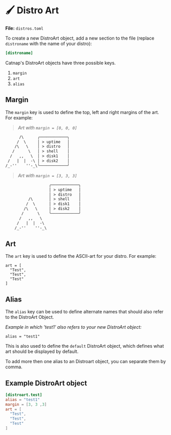 # 🖌️ Distro Art

**File:** `distros.toml`

To create a new DistroArt object, add a new section to the file (replace `distroname` with the name of your distro):
```toml
[distroname]
```
 
Catnap's DistroArt objects have three possible keys.
1. `margin`
2. `art`
3. `alias`

## Margin
The `margin` key is used to define the top, left and right margins of the art. For example:

> *Art with `margin = [0, 0, 0]`*
```txt  
      /\      ╭────────────╮
     /  \     │ > uptime   │
    /\   \    │ > distro   │
   /      \   │ > shell    │
  /   ,,   \  │ > disk1    │
 /   |  |  -\ │ > disk2    │  
/_-''    ''-_\╰────────────╯
```

> *Art with `margin = [3, 3, 3]`*
```txt 
                   ╭────────────╮        
                   │ > uptime   │   
                   │ > distro   │    
          /\       │ > shell    │
         /  \      │ > disk1    │
        /\   \     │ > disk2    │
       /      \    ╰────────────╯
      /   ,,   \  
     /   |  |  -\   
    /_-''    ''-_\
```

## Art
The `art` key is used to define the ASCII-art for your distro.
For example:
```
art = [
  "Test",
  "Test",
  "Test"
]
```

## Alias
The `alias` key can be used to define alternate names that should also refer to the DistroArt Object.

*Example in which 'test1' also refers to your new DistroArt object:*
```
alias = "test1"
```

This is also used to define the `default` DistroArt object, which defines what art should be displayed by default.

To add more then one alias to an Distroart object, you can separate them by comma.

## Example DistroArt object
```toml
[distroart.test]
alias = "test1"
margin = [3, 3 ,3]
art = [
  "Test",
  "Test",
  "Test"
]
```
